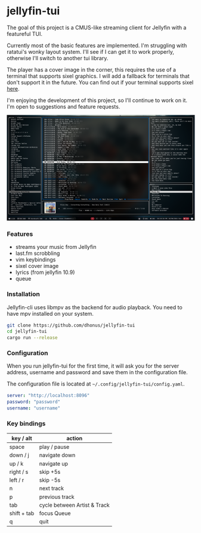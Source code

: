 # jellyfin-tui

The goal of this project is a CMUS-like streaming client for Jellyfin with a featureful TUI.

Currently most of the basic features are implemented. I'm struggling with ratatui's wonky layout system. I'll see if I can get it to work properly, otherwise I'll switch to another tui library.

The player has a cover image in the corner, this requires the use of a terminal that supports sixel graphics. I will add a fallback for terminals that don't support it in the future. You can find out if your terminal supports sixel [here](https://www.arewesixelyet.com).

I'm enjoying the development of this project, so I'll continue to work on it. I'm open to suggestions and feature requests.


![image](screen.png)

### Features
- streams your music from Jellyfin
- last.fm scrobbling
- vim keybindings
- sixel cover image
- lyrics (from jellyfin 10.9)
- queue

### Installation
Jellyfin-cli uses libmpv as the backend for audio playback. You need to have mpv installed on your system.

```bash
git clone https://github.com/dhonus/jellyfin-tui
cd jellyfin-tui
cargo run --release
```

### Configuration
When you run jellyfin-tui for the first time, it will ask you for the server address, username and password and save them in the configuration file.

The configuration file is located at `~/.config/jellyfin-tui/config.yaml`.
```yaml
server: "http://localhost:8096"
password: "password"
username: "username"
```

### Key bindings
|key / alt|action|
|---|---|
|space|play / pause|
|down / j|navigate down|
|up / k|navigate up|
|right / s|skip +5s|
|left / r|skip -5s|
|n|next track|
|p|previous track|
|tab|cycle between Artist & Track|
|shift + tab|focus Queue|
|q|quit|

